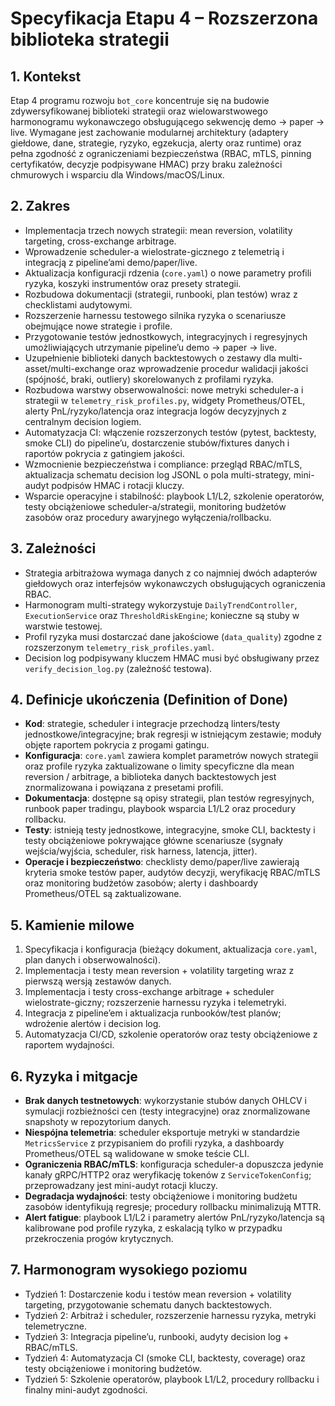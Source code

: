 # Specyfikacja Etapu 4 – Rozszerzona biblioteka strategii

## 1. Kontekst
Etap 4 programu rozwoju `bot_core` koncentruje się na budowie zdywersyfikowanej biblioteki strategii oraz wielowarstwowego harmonogramu wykonawczego obsługującego sekwencję demo → paper → live. Wymagane jest zachowanie modularnej architektury (adaptery giełdowe, dane, strategie, ryzyko, egzekucja, alerty oraz runtime) oraz pełna zgodność z ograniczeniami bezpieczeństwa (RBAC, mTLS, pinning certyfikatów, decyzje podpisywane HMAC) przy braku zależności chmurowych i wsparciu dla Windows/macOS/Linux.

## 2. Zakres
- Implementacja trzech nowych strategii: mean reversion, volatility targeting, cross-exchange arbitrage.
- Wprowadzenie scheduler-a wielostrate-gicznego z telemetrią i integracją z pipeline’ami demo/paper/live.
- Aktualizacja konfiguracji rdzenia (`core.yaml`) o nowe parametry profili ryzyka, koszyki instrumentów oraz presety strategii.
- Rozbudowa dokumentacji (strategii, runbooki, plan testów) wraz z checklistami audytowymi.
- Rozszerzenie harnessu testowego silnika ryzyka o scenariusze obejmujące nowe strategie i profile.
- Przygotowanie testów jednostkowych, integracyjnych i regresyjnych umożliwiających utrzymanie pipeline’u demo → paper → live.
- Uzupełnienie biblioteki danych backtestowych o zestawy dla multi-asset/multi-exchange oraz wprowadzenie procedur walidacji jakości (spójność, braki, outliery) skorelowanych z profilami ryzyka.
- Rozbudowa warstwy obserwowalności: nowe metryki scheduler-a i strategii w `telemetry_risk_profiles.py`, widgety Prometheus/OTEL, alerty PnL/ryzyko/latencja oraz integracja logów decyzyjnych z centralnym decision logiem.
- Automatyzacja CI: włączenie rozszerzonych testów (pytest, backtesty, smoke CLI) do pipeline’u, dostarczenie stubów/fixtures danych i raportów pokrycia z gatingiem jakości.
- Wzmocnienie bezpieczeństwa i compliance: przegląd RBAC/mTLS, aktualizacja schematu decision log JSONL o pola multi-strategy, mini-audyt podpisów HMAC i rotacji kluczy.
- Wsparcie operacyjne i stabilność: playbook L1/L2, szkolenie operatorów, testy obciążeniowe scheduler-a/strategii, monitoring budżetów zasobów oraz procedury awaryjnego wyłączenia/rollbacku.

## 3. Zależności
- Strategia arbitrażowa wymaga danych z co najmniej dwóch adapterów giełdowych oraz interfejsów wykonawczych obsługujących ograniczenia RBAC.
- Harmonogram multi-strategy wykorzystuje `DailyTrendController`, `ExecutionService` oraz `ThresholdRiskEngine`; konieczne są stuby w warstwie testowej.
- Profil ryzyka musi dostarczać dane jakościowe (`data_quality`) zgodne z rozszerzonym `telemetry_risk_profiles.yaml`.
- Decision log podpisywany kluczem HMAC musi być obsługiwany przez `verify_decision_log.py` (zależność testowa).

## 4. Definicje ukończenia (Definition of Done)
- **Kod**: strategie, scheduler i integracje przechodzą linters/testy jednostkowe/integracyjne; brak regresji w istniejącym zestawie; moduły objęte raportem pokrycia z progami gatingu.
- **Konfiguracja**: `core.yaml` zawiera komplet parametrów nowych strategii oraz profile ryzyka zaktualizowane o limity specyficzne dla mean reversion / arbitrage, a biblioteka danych backtestowych jest znormalizowana i powiązana z presetami profili.
- **Dokumentacja**: dostępne są opisy strategii, plan testów regresyjnych, runbook paper tradingu, playbook wsparcia L1/L2 oraz procedury rollbacku.
- **Testy**: istnieją testy jednostkowe, integracyjne, smoke CLI, backtesty i testy obciążeniowe pokrywające główne scenariusze (sygnały wejścia/wyjścia, scheduler, risk harness, latencja, jitter).
- **Operacje i bezpieczeństwo**: checklisty demo/paper/live zawierają kryteria smoke testów paper, audytów decyzji, weryfikację RBAC/mTLS oraz monitoring budżetów zasobów; alerty i dashboardy Prometheus/OTEL są zaktualizowane.

## 5. Kamienie milowe
1. Specyfikacja i konfiguracja (bieżący dokument, aktualizacja `core.yaml`, plan danych i obserwowalności).
2. Implementacja i testy mean reversion + volatility targeting wraz z pierwszą wersją zestawów danych.
3. Implementacja i testy cross-exchange arbitrage + scheduler wielostrate-giczny; rozszerzenie harnessu ryzyka i telemetryki.
4. Integracja z pipeline’em i aktualizacja runbooków/test planów; wdrożenie alertów i decision log.
5. Automatyzacja CI/CD, szkolenie operatorów oraz testy obciążeniowe z raportem wydajności.

## 6. Ryzyka i mitgacje
- **Brak danych testnetowych**: wykorzystanie stubów danych OHLCV i symulacji rozbieżności cen (testy integracyjne) oraz znormalizowane snapshoty w repozytorium danych.
- **Niespójna telemetria**: scheduler eksportuje metryki w standardzie `MetricsService` z przypisaniem do profili ryzyka, a dashboardy Prometheus/OTEL są walidowane w smoke teście CLI.
- **Ograniczenia RBAC/mTLS**: konfiguracja scheduler-a dopuszcza jedynie kanały gRPC/HTTP2 oraz weryfikację tokenów z `ServiceTokenConfig`; przeprowadzany jest mini-audyt rotacji kluczy.
- **Degradacja wydajności**: testy obciążeniowe i monitoring budżetu zasobów identyfikują regresje; procedury rollbacku minimalizują MTTR.
- **Alert fatigue**: playbook L1/L2 i parametry alertów PnL/ryzyko/latencja są kalibrowane pod profile ryzyka, z eskalacją tylko w przypadku przekroczenia progów krytycznych.

## 7. Harmonogram wysokiego poziomu
- Tydzień 1: Dostarczenie kodu i testów mean reversion + volatility targeting, przygotowanie schematu danych backtestowych.
- Tydzień 2: Arbitraż i scheduler, rozszerzenie harnessu ryzyka, metryki telemetryczne.
- Tydzień 3: Integracja pipeline’u, runbooki, audyty decision log + RBAC/mTLS.
- Tydzień 4: Automatyzacja CI (smoke CLI, backtesty, coverage) oraz testy obciążeniowe i monitoring budżetów.
- Tydzień 5: Szkolenie operatorów, playbook L1/L2, procedury rollbacku i finalny mini-audyt zgodności.

